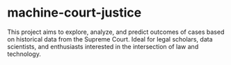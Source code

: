 # machine-court-justice
This project aims to explore, analyze, and predict outcomes of cases based on historical data from the Supreme Court. Ideal for legal scholars, data scientists, and enthusiasts interested in the intersection of law and technology.

